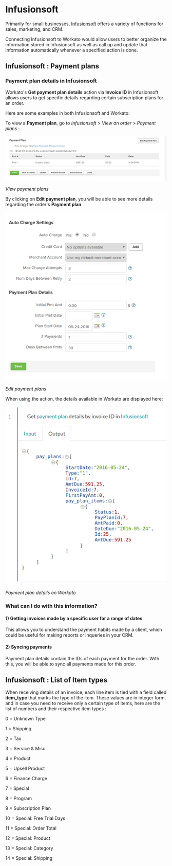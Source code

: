 # Infusionsoft
Primarily for small businesses, [Infusionsoft](https://www.infusionsoft.com/) offers a variety of functions for sales, marketing, and CRM.

Connecting Infusionsoft to Workato would allow users to better organize the information stored in Infusionsoft as well as call up and update that information automatically whenever a specified action is done.


## Infusionsoft : Payment plans

### Payment plan details in Infusionsoft

Workato's **Get payment plan details** action via **Invoice ID** in Infusionsoft allows users to get specific details regarding certain subscription plans for an order. 

Here are some examples in both Infusionsoft and Workato:

To view a **Payment plan**, go to *Infusionsoft > View an order > Payment plans* : 

![View payment plans](/assets/images/connectors/infusionsoft/view-payment-plan.png)

*View payment plans*

By clicking on **Edit payment plan**, you will be able to see more details regarding the order's **Payment plan**.

![Edit payment plans](/assets/images/connectors/infusionsoft/edit-payment-plan.png)

*Edit payment plans*

When using the action, the details available in Workato are displayed here:

![Details available to Workato](/assets/images/connectors/infusionsoft/workato-details.png)

*Payment plan details on Workato*

### What can I do with this information?

#### 1) Getting invoices made by a specific user for a range of dates
This allows you to understand the payment habits made by a client, which could be useful for making reports or inqueries in your CRM.

#### 2) Syncing payments
Payment plan details contain the IDs of each payment for the order. With this, you will be able to sync all payments made for this order.


## Infusionsoft : List of Item types

When receiving details of an invoice, each line item is tied with a field called **item_type** that marks the type of the item. These values are in integer form, and in case you need to receive only a certain type of items, here are the list of numbers and their respective item types :

0 = Unknown Type

1 = Shipping

2 = Tax

3 = Service & Misc

4 = Product

5 = Upsell Product

6 = Finance Charge

7 = Special

8 = Program

9 = Subscription Plan

10 = Special: Free Trial Days

11 = Special: Order Total

12 = Special: Product

13 = Special: Category

14 = Special: Shipping
